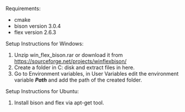 Requirements:
* cmake
* bison version 3.0.4
* flex version 2.6.3


Setup Instructions for Windows:

1.	Unzip win_flex_bison.rar or download it from https://sourceforge.net/projects/winflexbison/ 
2.	Create a folder in C: disk and extract files in here.
3.	Go to Environment variables, in User Variables edit the environment variable ***Path*** and add the path of the created folder.

Setup Instructions for Ubuntu:

1.	Install bison and flex via apt-get tool.


